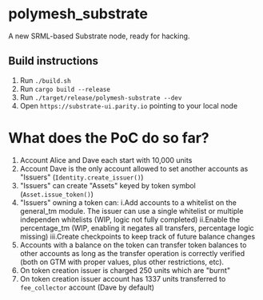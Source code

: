 # polymesh_substrate

A new SRML-based Substrate node, ready for hacking.

## Build instructions

1. Run `./build.sh `
2. Run `cargo build --release`
3. Run `./target/release/polymesh-substrate --dev`
4. Open `https://substrate-ui.parity.io` pointing to your local node

# What does the PoC do so far?

1. Account Alice and Dave each start with 10,000 units
2. Account Dave is the only account allowed to set another accounts as "Issuers" (`Identity.create_issuer()`)
3. "Issuers" can create "Assets" keyed by token symbol (`Asset.issue_token()`)
4. "Issuers" owning a token can:
    i.Add accounts to a whitelist on the general_tm module. The issuer can use a single whitelist or multiple independen whitelists (WIP, logic not fully completed)
    ii.Enable the percentage_tm (WIP, enabling it negates all transfers, percentage logic missing)
    iii.Create checkpoints to keep track of future balance changes
5. Accounts with a balance on the token can transfer token balances to other accounts as long as the transfer operation is correctly verified (both on GTM with proper values, plus other restrictions, etc).
6. On token creation issuer is charged 250 units which are "burnt"
7. On token creation issuer account has 1337 units transferred to `fee_collector` account (Dave by default)

